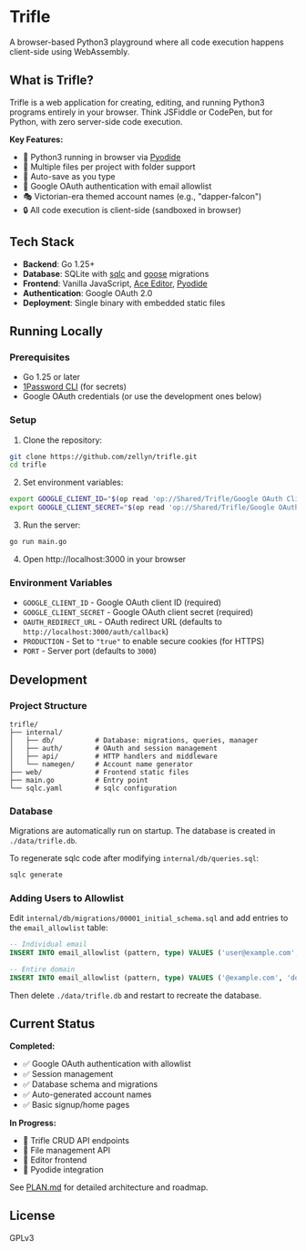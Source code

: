 # Trifle

A browser-based Python3 playground where all code execution happens client-side using WebAssembly.

## What is Trifle?

Trifle is a web application for creating, editing, and running Python3 programs entirely in your browser. Think JSFiddle or CodePen, but for Python, with zero server-side code execution.

**Key Features:**
- 🐍 Python3 running in browser via [Pyodide](https://pyodide.org/)
- 📝 Multiple files per project with folder support
- 💾 Auto-save as you type
- 🔐 Google OAuth authentication with email allowlist
- 🎭 Victorian-era themed account names (e.g., "dapper-falcon")
- 🔒 All code execution is client-side (sandboxed in browser)

## Tech Stack

- **Backend**: Go 1.25+
- **Database**: SQLite with [sqlc](https://sqlc.dev/) and [goose](https://github.com/pressly/goose) migrations
- **Frontend**: Vanilla JavaScript, [Ace Editor](https://ace.c9.io/), [Pyodide](https://pyodide.org/)
- **Authentication**: Google OAuth 2.0
- **Deployment**: Single binary with embedded static files

## Running Locally

### Prerequisites

- Go 1.25 or later
- [1Password CLI](https://developer.1password.com/docs/cli/) (for secrets)
- Google OAuth credentials (or use the development ones below)

### Setup

1. Clone the repository:
```bash
git clone https://github.com/zellyn/trifle.git
cd trifle
```

2. Set environment variables:
```bash
export GOOGLE_CLIENT_ID="$(op read 'op://Shared/Trifle/Google OAuth Client ID')"
export GOOGLE_CLIENT_SECRET="$(op read 'op://Shared/Trifle/Google OAuth Client Secret')"
```

3. Run the server:
```bash
go run main.go
```

4. Open http://localhost:3000 in your browser

### Environment Variables

- `GOOGLE_CLIENT_ID` - Google OAuth client ID (required)
- `GOOGLE_CLIENT_SECRET` - Google OAuth client secret (required)
- `OAUTH_REDIRECT_URL` - OAuth redirect URL (defaults to `http://localhost:3000/auth/callback`)
- `PRODUCTION` - Set to `"true"` to enable secure cookies (for HTTPS)
- `PORT` - Server port (defaults to `3000`)

## Development

### Project Structure

```
trifle/
├── internal/
│   ├── db/          # Database: migrations, queries, manager
│   ├── auth/        # OAuth and session management
│   ├── api/         # HTTP handlers and middleware
│   └── namegen/     # Account name generator
├── web/             # Frontend static files
├── main.go          # Entry point
└── sqlc.yaml        # sqlc configuration
```

### Database

Migrations are automatically run on startup. The database is created in `./data/trifle.db`.

To regenerate sqlc code after modifying `internal/db/queries.sql`:
```bash
sqlc generate
```

### Adding Users to Allowlist

Edit `internal/db/migrations/00001_initial_schema.sql` and add entries to the `email_allowlist` table:

```sql
-- Individual email
INSERT INTO email_allowlist (pattern, type) VALUES ('user@example.com', 'email');

-- Entire domain
INSERT INTO email_allowlist (pattern, type) VALUES ('@example.com', 'domain');
```

Then delete `./data/trifle.db` and restart to recreate the database.

## Current Status

**Completed:**
- ✅ Google OAuth authentication with allowlist
- ✅ Session management
- ✅ Database schema and migrations
- ✅ Auto-generated account names
- ✅ Basic signup/home pages

**In Progress:**
- 🔲 Trifle CRUD API endpoints
- 🔲 File management API
- 🔲 Editor frontend
- 🔲 Pyodide integration

See [PLAN.md](PLAN.md) for detailed architecture and roadmap.

## License

GPLv3
